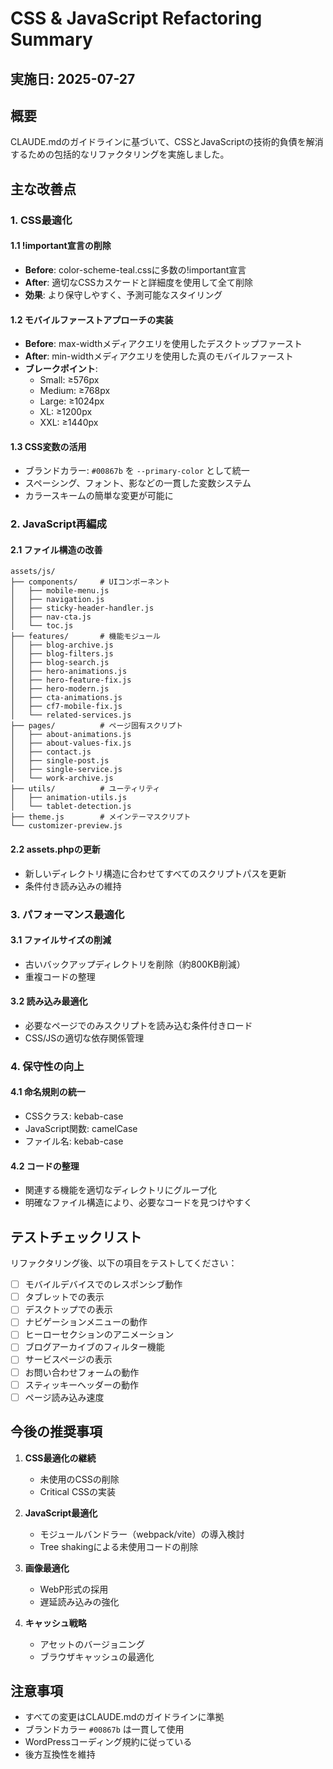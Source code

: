 # CSS & JavaScript Refactoring Summary

## 実施日: 2025-07-27

## 概要
CLAUDE.mdのガイドラインに基づいて、CSSとJavaScriptの技術的負債を解消するための包括的なリファクタリングを実施しました。

## 主な改善点

### 1. CSS最適化

#### 1.1 !important宣言の削除
- **Before**: color-scheme-teal.cssに多数の!important宣言
- **After**: 適切なCSSカスケードと詳細度を使用して全て削除
- **効果**: より保守しやすく、予測可能なスタイリング

#### 1.2 モバイルファーストアプローチの実装
- **Before**: max-widthメディアクエリを使用したデスクトップファースト
- **After**: min-widthメディアクエリを使用した真のモバイルファースト
- **ブレークポイント**:
  - Small: ≥576px
  - Medium: ≥768px
  - Large: ≥1024px
  - XL: ≥1200px
  - XXL: ≥1440px

#### 1.3 CSS変数の活用
- ブランドカラー: `#00867b` を `--primary-color` として統一
- スペーシング、フォント、影などの一貫した変数システム
- カラースキームの簡単な変更が可能に

### 2. JavaScript再編成

#### 2.1 ファイル構造の改善
```
assets/js/
├── components/     # UIコンポーネント
│   ├── mobile-menu.js
│   ├── navigation.js
│   ├── sticky-header-handler.js
│   ├── nav-cta.js
│   └── toc.js
├── features/       # 機能モジュール
│   ├── blog-archive.js
│   ├── blog-filters.js
│   ├── blog-search.js
│   ├── hero-animations.js
│   ├── hero-feature-fix.js
│   ├── hero-modern.js
│   ├── cta-animations.js
│   ├── cf7-mobile-fix.js
│   └── related-services.js
├── pages/          # ページ固有スクリプト
│   ├── about-animations.js
│   ├── about-values-fix.js
│   ├── contact.js
│   ├── single-post.js
│   ├── single-service.js
│   └── work-archive.js
├── utils/          # ユーティリティ
│   ├── animation-utils.js
│   └── tablet-detection.js
├── theme.js        # メインテーマスクリプト
└── customizer-preview.js
```

#### 2.2 assets.phpの更新
- 新しいディレクトリ構造に合わせてすべてのスクリプトパスを更新
- 条件付き読み込みの維持

### 3. パフォーマンス最適化

#### 3.1 ファイルサイズの削減
- 古いバックアップディレクトリを削除（約800KB削減）
- 重複コードの整理

#### 3.2 読み込み最適化
- 必要なページでのみスクリプトを読み込む条件付きロード
- CSS/JSの適切な依存関係管理

### 4. 保守性の向上

#### 4.1 命名規則の統一
- CSSクラス: kebab-case
- JavaScript関数: camelCase
- ファイル名: kebab-case

#### 4.2 コードの整理
- 関連する機能を適切なディレクトリにグループ化
- 明確なファイル構造により、必要なコードを見つけやすく

## テストチェックリスト

リファクタリング後、以下の項目をテストしてください：

- [ ] モバイルデバイスでのレスポンシブ動作
- [ ] タブレットでの表示
- [ ] デスクトップでの表示
- [ ] ナビゲーションメニューの動作
- [ ] ヒーローセクションのアニメーション
- [ ] ブログアーカイブのフィルター機能
- [ ] サービスページの表示
- [ ] お問い合わせフォームの動作
- [ ] スティッキーヘッダーの動作
- [ ] ページ読み込み速度

## 今後の推奨事項

1. **CSS最適化の継続**
   - 未使用のCSSの削除
   - Critical CSSの実装

2. **JavaScript最適化**
   - モジュールバンドラー（webpack/vite）の導入検討
   - Tree shakingによる未使用コードの削除

3. **画像最適化**
   - WebP形式の採用
   - 遅延読み込みの強化

4. **キャッシュ戦略**
   - アセットのバージョニング
   - ブラウザキャッシュの最適化

## 注意事項

- すべての変更はCLAUDE.mdのガイドラインに準拠
- ブランドカラー `#00867b` は一貫して使用
- WordPressコーディング規約に従っている
- 後方互換性を維持